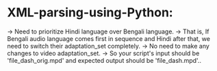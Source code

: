 # XML-parsing-using-Python:

-> Need to prioritize Hindi language over Bengali language. 
-> That is, If Bengali audio language comes first in sequence and Hindi after that, we need to switch their adaptation_set completely. 
-> No need to make any changes to video adaptation_set. 
-> So your script's input should be  'file_dash_orig.mpd' and expected output should be 'file_dash.mpd'..

